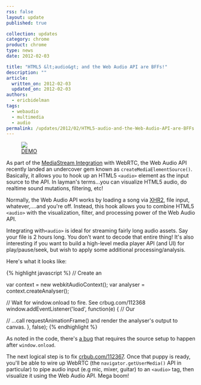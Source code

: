 ```yaml
---
rss: false
layout: update
published: true

collection: updates
category: chrome
product: chrome
type: news
date: 2012-02-03

title: "HTML5 &lt;audio&gt; and the Web Audio API are BFFs!"
description: ""
article:
  written_on: 2012-02-03
  updated_on: 2012-02-03
authors:
  - ericbidelman
tags:
  - webaudio
  - multimedia
  - audio
permalink: /updates/2012/02/HTML5-audio-and-the-Web-Audio-API-are-BFFs
---
```

<figure><a href="http://html5-demos.appspot.com/static/webaudio/createMediaSourceElement.html"><img src="{{site.baseurl}}/updates/2012-02-03-html5-audio-and-the-web-audio-api-are-bffs/media-source-element-demo.jpg" style="max-width:100%"></a><figcaption><a href="http://html5-demos.appspot.com/static/webaudio/createMediaSourceElement.html">DEMO</a></figcaption></figure>

As part of the [MediaStream Integration](https://dvcs.w3.org/hg/audio/raw-file/tip/webaudio/webrtc-integration.html) with WebRTC, the Web Audio API recently landed an undercover gem known as `createMediaElementSource()`. Basically, it allows you to hook up an HTML5 `<audio>` element as the input source to the API. In layman's terms...you can visualize HTML5 audio, do realtime sound mutations, filtering, etc!

Normally, the Web Audio API works by loading a song via [XHR2](http://www.html5rocks.com/tutorials/webaudio/intro/#toc-load), file input, whatever,....and you're off. Instead, this hook allows you to combine HTML5 `<audio>` with the visualization, filter, and processing power of the Web Audio API.

Integrating with`<audio>` is ideal for streaming fairly long audio assets. Say your file is 2 hours long. You don't want to decode that entire thing! It's also interesting if you want to build a high-level media player API (and UI) for play/pause/seek, but wish to apply some additional processing/analysis.

Here's what it looks like:

{% highlight javascript %}
// Create an <audio> element dynamically.
var audio = new Audio();
audio.src = 'myfile.mp3';
audio.controls = true;
audio.autoplay = true;
document.body.appendChild(audio);

var context = new webkitAudioContext();
var analyser = context.createAnalyser();

// Wait for window.onload to fire. See crbug.com/112368
window.addEventListener('load', function(e) {
  // Our <audio> element will be the audio source.
  var source = context.createMediaElementSource(audio);
  source.connect(analyser);
  analyser.connect(context.destination);

  // ...call requestAnimationFrame() and render the analyser's output to canvas.
}, false);
{% endhighlight %}

As noted in the code, there's [a bug](http://crbug.com/112368) that requires the source setup to happen after
`window.onload`.

The next logical step is to fix [crbub.com/112367](http://crbug.com/112367). Once that puppy is ready, you'll be able to wire up WebRTC (the `navigator.getUserMedia()` API in particular) to pipe audio input (e.g mic, mixer, guitar) to an `<audio>` tag, then visualize it using the Web Audio API. Mega boom!

